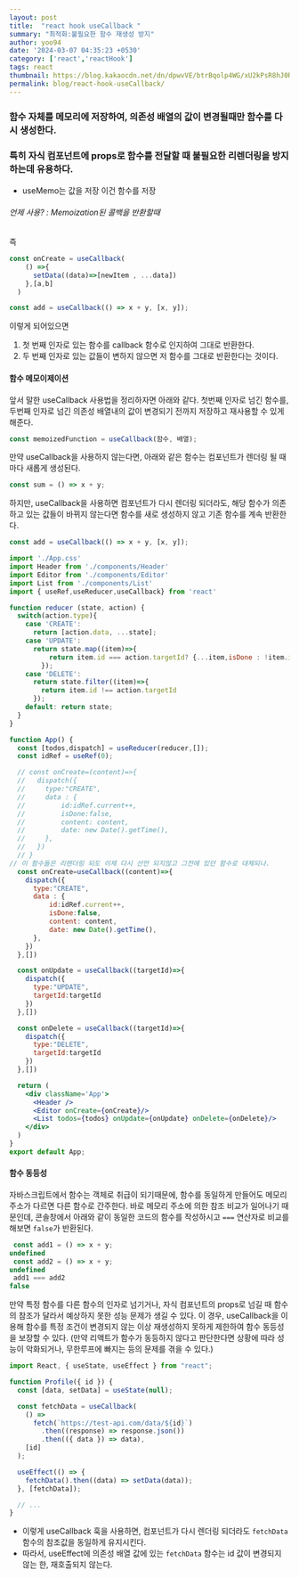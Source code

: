 ```yaml
---
layout: post
title:  "react hook useCallback "
summary: "최적화:불필요한 함수 재생성 방지"
author: yoo94
date: '2024-03-07 04:35:23 +0530'
category: ['react','reactHook']
tags: react
thumbnail: https://blog.kakaocdn.net/dn/dpwvVE/btrBqolp4WG/xU2kPsR8hJ0Rpx9B1LSoZ1/img.png
permalink: blog/react-hook-useCallback/
---
```

### 함수 자체를 메모리에 저장하여, 의존성 배열의 값이 변경될때만 함수를 다시 생성한다.
### 특히 자식 컴포넌트에 props로 함수를 전달할 때 불필요한 리렌더링을 방지하는데 유용하다. 

* useMemo는 값을 저장 이건 함수를 저장

###### 언제 사용?  : Memoization된 콜백을 반환할때

즉
```jsx
const onCreate = useCallback(
    () =>{
      setData((data)=>[newItem , ...data])
    },[a,b]
  )
```
```jsx
const add = useCallback(() => x + y, [x, y]);
```

이렇게 되어있으면
1. 첫 번째 인자로 있는 함수를 callback 함수로 인지하여 그대로 반환한다.
2. 두 번째 인자로 있는 값들이 변하지 않으면 저 함수를 그대로 반환한다는 것이다.

#### 함수 메모이제이션

앞서 말한 useCallback 사용법을 정리하자면 아래와 같다. 첫번째 인자로 넘긴 함수를, 두번째 인자로 넘긴 의존성 배열내의 값이 변경되기 전까지 저장하고 재사용할 수 있게 해준다.

```js
const memoizedFunction = useCallback(함수, 배열);
```

만약 useCallback을 사용하지 않는다면, 아래와 같은 함수는 컴포넌트가 렌더링 될 때마다 새롭게 생성된다.

```jsx
const sum = () => x + y;
```
하지만, useCallback을 사용하면 컴포넌트가 다시 렌더링 되더라도, 해당 함수가 의존하고 있는 값들이 바뀌지 않는다면 함수를 새로 생성하지 않고 기존 함수를 계속 반환한다.

```jsx
const add = useCallback(() => x + y, [x, y]);
```

```jsx
import './App.css'
import Header from './components/Header'
import Editor from './components/Editor'
import List from './components/List'
import { useRef,useReducer,useCallback} from 'react'

function reducer (state, action) {
  switch(action.type){
    case 'CREATE':
      return [action.data, ...state];
    case 'UPDATE':
      return state.map((item)=>{
          return item.id === action.targetId? {...item,isDone : !item.isDone}:item
        });
    case 'DELETE':
      return state.filter((item)=>{
        return item.id !== action.targetId
      });
    default: return state;
  }
}

function App() {
  const [todos,dispatch] = useReducer(reducer,[]);
  const idRef = useRef(0);

  // const onCreate=(content)=>{
  //   dispatch({
  //     type:"CREATE",
  //     data : {
  //         id:idRef.current++,
  //         isDone:false,
  //         content: content,
  //         date: new Date().getTime(),
  //     },
  //   })
  // }
// 이 함수들은 리렌더링 되도 이제 다시 선언 되지않고 그전에 있던 함수로 대체되나.
  const onCreate=useCallback((content)=>{
    dispatch({
      type:"CREATE",
      data : {
          id:idRef.current++,
          isDone:false,
          content: content,
          date: new Date().getTime(),
      },
    })
  },[])

  const onUpdate = useCallback((targetId)=>{
    dispatch({
      type:"UPDATE",
      targetId:targetId
    })
  },[])

  const onDelete = useCallback((targetId)=>{
    dispatch({
      type:"DELETE",
      targetId:targetId
    })
  },[])

  return (
    <div className='App'>
      <Header />
      <Editor onCreate={onCreate}/>
      <List todos={todos} onUpdate={onUpdate} onDelete={onDelete}/>
    </div>
  )
}
export default App;
```


#### 함수 동등성

자바스크립트에서 함수는 객체로 취급이 되기때문에, 함수를 동일하게 만들어도 메모리 주소가 다르면 다른 함수로 간주한다. 바로 메모리 주소에 의한 참조 비교가 일어나기 때문인데, 콘솔창에서 아래와 같이 동일한 코드의 함수를 작성하시고 `===` 연산자로 비교를 해보면 `false`가 반환된다.

```jsx
 const add1 = () => x + y;
undefined
 const add2 = () => x + y;
undefined
 add1 === add2
false
```

만약 특정 함수를 다른 함수의 인자로 넘기거나, 자식 컴포넌트의 props로 넘길 때 함수의 참조가 달라서 예상하지 못한 성능 문제가 생길 수 있다.
이 경우, useCallback을 이용해 함수를 특정 조건이 변경되지 않는 이상 재생성하지 못하게 제한하여 함수 동등성을 보장할 수 있다. (만약 리액트가 함수가 동등하지 않다고 판단한다면 상황에 따라 성능이 악화되거나, 무한루프에 빠지는 등의 문제를 겪을 수 있다.)

```jsx
import React, { useState, useEffect } from "react";

function Profile({ id }) {
  const [data, setData] = useState(null);

  const fetchData = useCallback(
    () =>
      fetch(`https://test-api.com/data/${id}`)
        .then((response) => response.json())
        .then(({ data }) => data),
    [id]
  );

  useEffect(() => {
    fetchData().then((data) => setData(data));
  }, [fetchData]);

  // ...
}
```

- 이렇게 useCallback 훅을 사용하면, 컴포넌트가 다시 렌더링 되더라도 `fetchData` 함수의 참조값을 동일하게 유지시킨다.
- 따라서, useEffect에 의존성 배열 값에 있는 `fetchData` 함수는 id 값이 변경되지 않는 한, 재호출되지 않는다.
